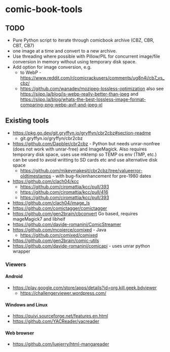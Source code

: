 # comic-book-tools

## TODO

  * Pure Python script to iterate through comicbook archive (CBZ, CBR, CBT, CB7)
  * one image at a time and convert to a new archive.
  * Use threading where possible with Pillow/PIL for concurrent image/file conversion in memory without using temporary disk space.
  * Add option for image conversion, e.g.
      * to WebP - https://www.reddit.com/r/comicrackusers/comments/ug8n4i/cb7_vs_cbz/
      * https://github.com/wanadev/mozjpeg-lossless-optimization also see https://siipo.la/blog/is-webp-really-better-than-jpeg and https://siipo.la/blog/whats-the-best-lossless-image-format-comparing-png-webp-avif-and-jpeg-xl

## Existing tools

  * https://pkg.go.dev/git.gryffyn.io/gryffyn/cbr2cbz#section-readme
      * git.gryffyn.io/gryffyn/cbr2cbz
  * https://github.com/Dapbler/cbr2cbz - Python but needs unrar-nonfree (does not work with unrar-free) and ImageMagick. Also requires temporary disk space, uses use mktemp so TEMP os env (TMP, etc.) can be used to avoid writting to SD cards etc and use alternative disk space
      * https://github.com/mikeymakesit/cbr2cbz/tree/valueerror-oldtimestamps - with bug-fix/enhancement for pre-1980 dates
  * https://github.com/clach04/kcc
      * https://github.com/ciromattia/kcc/pull/393
      * https://github.com/ciromattia/kcc/pull/416
      * https://github.com/ciromattia/kcc/pull/393
  * https://github.com/clach04/image_ls
  * https://github.com/comictagger/comictagger
  * https://github.com/gen2brain/cbconvert Go based, requires mageMagick7 and libheif
  * https://github.com/davide-romanini/ComicStreamer
  * https://github.com/mcpierce/comixed - Java
    * https://github.com/comixed/comixed
  * https://github.com/gen2brain/comic-utils
  * https://github.com/davide-romanini/comicapi - uses unrar python wrapper

### Viewers

#### Android

  * https://play.google.com/store/apps/details?id=org.kill.geek.bdviewer
      * https://challengerviewer.wordpress.com/

#### Windows and Linux

  * https://quivi.sourceforge.net/features.en.html
  * https://github.com/YACReader/yacreader

#### Web browser

  * https://github.com/luejerry/html-mangareader
